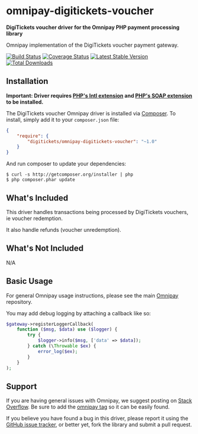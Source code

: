 # omnipay-digitickets-voucher

**DigiTickets voucher driver for the Omnipay PHP payment processing library**

Omnipay implementation of the DigiTickets voucher payment gateway.

[![Build Status](https://travis-ci.org/digitickets/omnipay-digitickets-voucher.png?branch=master)](https://travis-ci.org/digitickets/omnipay-digitickets-voucher)
[![Coverage Status](https://coveralls.io/repos/github/digitickets/omnipay-digitickets-voucher/badge.svg?branch=master)](https://coveralls.io/github/digitickets/omnipay-digitickets-voucher?branch=master)
[![Latest Stable Version](https://poser.pugx.org/digitickets/omnipay-digitickets-voucher/version.png)](https://packagist.org/packages/digitickets/omnipay-digitickets-voucher)
[![Total Downloads](https://poser.pugx.org/digitickets/omnipay-digitickets-voucher/d/total.png)](https://packagist.org/packages/digitickets/omnipay-digitickets-voucher)

## Installation

**Important: Driver requires [PHP's Intl extension](http://php.net/manual/en/book.intl.php) and [PHP's SOAP extension](http://php.net/manual/en/book.soap.php) to be installed.**

The DigiTickets voucher Omnipay driver is installed via [Composer](http://getcomposer.org/). To install, simply add it
to your `composer.json` file:

```json
{
    "require": {
        "digitickets/omnipay-digitickets-voucher": "~1.0"
    }
}
```

And run composer to update your dependencies:

    $ curl -s http://getcomposer.org/installer | php
    $ php composer.phar update

## What's Included

This driver handles transactions being processed by DigiTickets vouchers, ie voucher redemption.

It also handle refunds (voucher unredemption).

## What's Not Included

N/A

## Basic Usage

For general Omnipay usage instructions, please see the main [Omnipay](https://github.com/omnipay/omnipay)
repository.

You may add debug logging by attaching a callback like so:
```php
$gateway->registerLoggerCallback(
    function ($msg, $data) use ($logger) {
        try {
            $logger->info($msg, ['data' => $data]);
        } catch (\Throwable $ex) {
            error_log($ex);
        }
    }
);
```

## Support

If you are having general issues with Omnipay, we suggest posting on
[Stack Overflow](http://stackoverflow.com/). Be sure to add the
[omnipay tag](http://stackoverflow.com/questions/tagged/omnipay) so it can be easily found.

If you believe you have found a bug in this driver, please report it using the [GitHub issue tracker](https://github.com/digitickets/omnipay-digitickets-voucher/issues),
or better yet, fork the library and submit a pull request.
